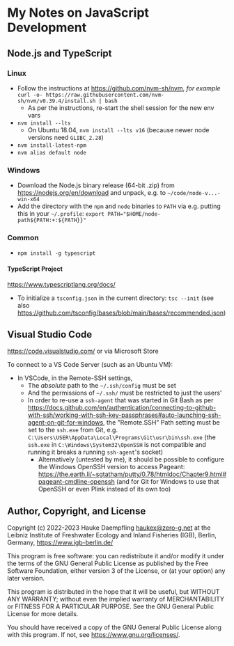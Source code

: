 My Notes on JavaScript Development
==================================

Node.js and TypeScript
----------------------

### Linux

- Follow the instructions at <https://github.com/nvm-sh/nvm>, *for example*
  `curl -o- https://raw.githubusercontent.com/nvm-sh/nvm/v0.39.4/install.sh | bash`
  - As per the instructions, re-start the shell session for the new env vars
- `nvm install --lts`
  - On Ubuntu 18.04, `nvm install --lts v16` (because newer node versions need `GLIBC_2.28`)
- `nvm install-latest-npm`
- `nvm alias default node`

### Windows

- Download the Node.js binary release (64-bit .zip) from <https://nodejs.org/en/download>
  and unpack, e.g. to `~/code/node-v...-win-x64`
- Add the directory with the `npm` and `node` binaries to `PATH` via e.g. putting
  this in your `~/.profile`: `export PATH="$HOME/node-path${PATH:+:${PATH}}"`

### Common

- `npm install -g typescript`

#### TypeScript Project

<https://www.typescriptlang.org/docs/>

- To initialize a `tsconfig.json` in the current directory:
  `tsc --init`
 (see also <https://github.com/tsconfig/bases/blob/main/bases/recommended.json>)

Visual Studio Code
------------------

<https://code.visualstudio.com/> or via Microsoft Store

To connect to a VS Code Server (such as an Ubuntu VM):
- In VSCode, in the Remote-SSH settings,
  - The *absolute* path to the `~/.ssh/config` must be set
  - And the permissions of `~/.ssh/` must be restricted to just the users'
  - In order to re-use a `ssh-agent` that was started in Git Bash as per
    <https://docs.github.com/en/authentication/connecting-to-github-with-ssh/working-with-ssh-key-passphrases#auto-launching-ssh-agent-on-git-for-windows>,
    the "Remote.SSH" Path setting must be set to the `ssh.exe` from
    Git, e.g. `C:\Users\USER\AppData\Local\Programs\Git\usr\bin\ssh.exe`
    (the `ssh.exe` in `C:\Windows\System32\OpenSSH` is not compatible and
    running it breaks a running `ssh-agent`'s socket)
    - Alternatively (untested by me), it should be possible to configure the Windows OpenSSH version to
      access Pageant: <https://the.earth.li/~sgtatham/putty/0.78/htmldoc/Chapter9.html#pageant-cmdline-openssh>
      (and for Git for Windows to use that OpenSSH or even Plink instead of its own too)


Author, Copyright, and License
------------------------------

Copyright (c) 2022-2023 Hauke Daempfling <haukex@zero-g.net>
at the Leibniz Institute of Freshwater Ecology and Inland Fisheries (IGB),
Berlin, Germany, <https://www.igb-berlin.de/>

This program is free software: you can redistribute it and/or modify
it under the terms of the GNU General Public License as published by
the Free Software Foundation, either version 3 of the License, or
(at your option) any later version.

This program is distributed in the hope that it will be useful,
but WITHOUT ANY WARRANTY; without even the implied warranty of
MERCHANTABILITY or FITNESS FOR A PARTICULAR PURPOSE. See the
GNU General Public License for more details.

You should have received a copy of the GNU General Public License
along with this program. If not, see <https://www.gnu.org/licenses/>.
